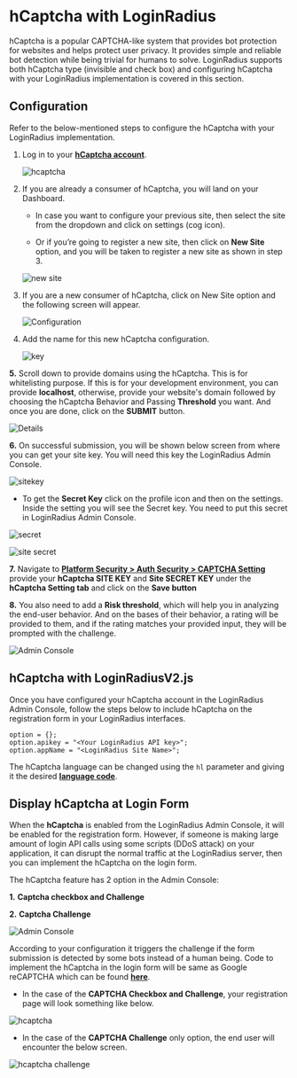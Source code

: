 # hCaptcha with LoginRadius

hCaptcha is a popular CAPTCHA-like system that provides bot protection for websites and helps protect user privacy. It provides simple and reliable bot detection while being trivial for humans to solve. LoginRadius supports both hCaptcha type (invisible and check box) and configuring hCaptcha with your LoginRadius implementation is covered in this section.


## Configuration

Refer to the below-mentioned steps to configure the hCaptcha with your LoginRadius implementation.

1. Log in to your [**hCaptcha account**](https://dashboard.hcaptcha.com/).

   ![hcaptcha](https://apidocs.lrcontent.com/images/hCaptcha-Dashboard_8662726826465f309c79ff7.17555499.png "hcaptcha")

2. If you are already a consumer of  hCaptcha, you will land on your Dashboard.

   - In case you want to configure your previous site, then select the site from the dropdown and click on settings (cog icon).

   - Or if you’re going to register a new site, then click on **New Site** option, and you will be taken to register a new site as shown in step 3.

   ![new site](https://apidocs.lrcontent.com/images/newsite_6055570226465f35fc0d530.61772548.png "new site")

3. If you are a new consumer of hCaptcha, click on New Site option and the following screen will appear.

   ![Configuration](https://apidocs.lrcontent.com/images/config_12095328726465f38c8b0f56.81712963.png "Configuraion")

4. Add the name for this new hCaptcha configuration.

    ![key](https://apidocs.lrcontent.com/images/key_18723739296465f3d5042666.53788212.png "key")

**5.** Scroll down to provide domains using the hCaptcha. This is for whitelisting purpose. If this is for your development environment, you can provide **localhost**, otherwise, provide your website's domain followed by choosing the hCaptcha Behavior and Passing  **Threshold** you want. And once you are done, click on the **SUBMIT** button.

   ![Details](https://apidocs.lrcontent.com/images/details_6746455506465f485141ee0.93494683.png "Details")

**6.** On successful submission, you will be shown below screen from where you can get your site key. You will need this key  the LoginRadius Admin Console.

   ![sitekey](https://apidocs.lrcontent.com/images/save_9961831236465f4bb82a815.26873696.png "sitekey")

   - To get the **Secret Key** click on the profile icon and then on the settings. Inside the setting you will see the Secret key. You need to put this secret in LoginRadius Admin Console.
   
   ![secret](https://apidocs.lrcontent.com/images/pro_13632309556465f4fc478743.65763766.png "secret")

   ![site secret](https://apidocs.lrcontent.com/images/secret_957231926465f51d623132.18101757.png "site secret")


**7.** Navigate to [**Platform Security > Auth Security > CAPTCHA Setting**](https://adminconsole.loginradius.com/platform-security/account-protection/auth-security/captcha-settings)  provide your **hCaptcha SITE KEY** and **Site SECRET KEY** under the **hCaptcha Setting tab** and click on the **Save button**

**8.** You also need to add a **Risk threshold**, which will help you in analyzing the end-user behavior. And on the bases of their behavior, a rating will be provided to them, and if the rating matches your provided input, they will be prompted with the challenge.

![Admin Console](https://apidocs.lrcontent.com/images/pasted-image-0-3_609275241648dfb864afbd6.28056945.png "Admin Console")

## hCaptcha with LoginRadiusV2.js

Once you have configured your hCaptcha account in the LoginRadius Admin Console, follow the steps below to include hCaptcha on the registration form in your LoginRadius interfaces.

```
option = {};
option.apikey = "<Your LoginRadius API key>";
option.appName = "<LoginRadius Site Name>";
```

The hCaptcha language can be changed using the `hl` parameter and giving it the desired [**language code**](https://docs.hcaptcha.com/languages/).

## Display hCaptcha at Login Form

When the **hCaptcha** is enabled from the LoginRadius Admin Console, it will be enabled for the registration form. However, if someone is making large amount of login API calls using some scripts (DDoS attack) on your application, it can disrupt the normal traffic at the LoginRadius server, then you can implement the hCaptcha on the login form.

The hCaptcha feature has 2 option in the Admin Console:

**1.** **Captcha checkbox and Challenge**

**2.** **Captcha Challenge**

![Admin Console](https://apidocs.lrcontent.com/images/pasted-image-0-4_534226621648dfc3b5c8f11.87656351.png "Admin Console")

According to your configuration it triggers the challenge if the form submission is detected by some bots instead of a human being. Code to implement the hCaptcha in the login form will be same as Google reCAPTCHA which can be found [**here**](https://www.loginradius.com/docs/api/v2/admin-console/platform-security/captcha-providers/google-recaptcha-configuration/#displayinvisiblerecaptchaatloginform2).

- In the case of the **CAPTCHA Checkbox and Challenge**, your registration page will look something like below.

![hcaptcha](https://apidocs.lrcontent.com/images/pasted-image-0-5_86746840648dfcad40e8e9.89916747.png "hcaptcha")

- In the case of the **CAPTCHA Challenge** only option, the end user will encounter the below screen.

![hcaptcha challenge](https://apidocs.lrcontent.com/images/pasted-image-0-6_975621889648dfd32aac0f7.95420281.png "hcaptcha challenge")

